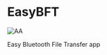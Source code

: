 # EasyBFT

![AA](https://github.com/user-attachments/assets/503ea5b3-5a50-4843-88ad-1e46a6cac464)

Easy Bluetooth File Transfer app
